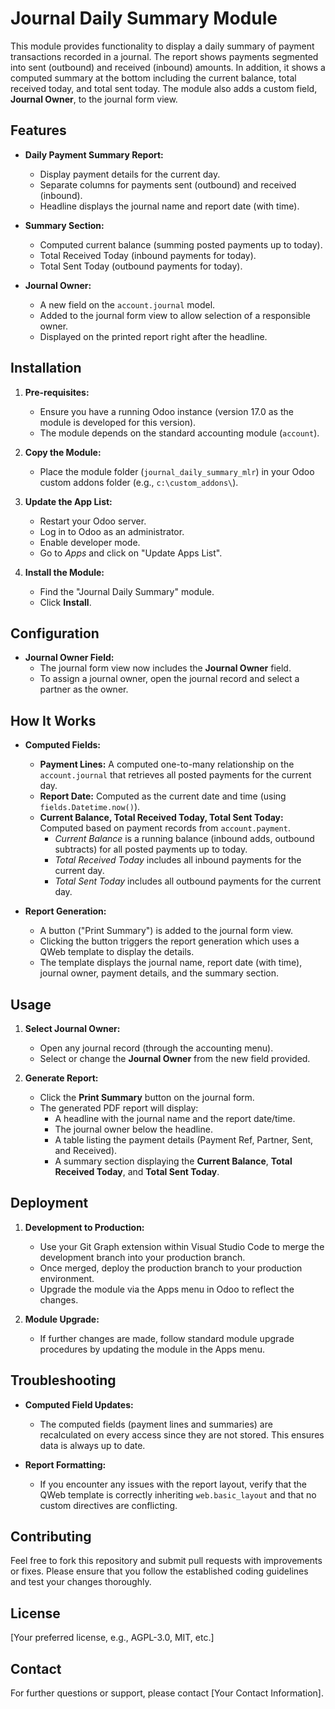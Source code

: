 # Journal Daily Summary Module

This module provides functionality to display a daily summary of payment transactions recorded in a journal. The report shows payments segmented into sent (outbound) and received (inbound) amounts. In addition, it shows a computed summary at the bottom including the current balance, total received today, and total sent today. The module also adds a custom field, **Journal Owner**, to the journal form view.

## Features

- **Daily Payment Summary Report:**  
  - Display payment details for the current day.
  - Separate columns for payments sent (outbound) and received (inbound).
  - Headline displays the journal name and report date (with time).

- **Summary Section:**  
  - Computed current balance (summing posted payments up to today).
  - Total Received Today (inbound payments for today).
  - Total Sent Today (outbound payments for today).

- **Journal Owner:**  
  - A new field on the `account.journal` model.
  - Added to the journal form view to allow selection of a responsible owner.
  - Displayed on the printed report right after the headline.

## Installation

1. **Pre-requisites:**  
   - Ensure you have a running Odoo instance (version 17.0 as the module is developed for this version).
   - The module depends on the standard accounting module (`account`).

2. **Copy the Module:**  
   - Place the module folder (`journal_daily_summary_mlr`) in your Odoo custom addons folder (e.g., `c:\custom_addons\`).

3. **Update the App List:**  
   - Restart your Odoo server.
   - Log in to Odoo as an administrator.
   - Enable developer mode.
   - Go to *Apps* and click on "Update Apps List".

4. **Install the Module:**  
   - Find the "Journal Daily Summary" module.
   - Click **Install**.

## Configuration

- **Journal Owner Field:**  
  - The journal form view now includes the **Journal Owner** field.  
  - To assign a journal owner, open the journal record and select a partner as the owner.

## How It Works

- **Computed Fields:**  
  - **Payment Lines:** A computed one-to-many relationship on the `account.journal` that retrieves all posted payments for the current day.
  - **Report Date:** Computed as the current date and time (using `fields.Datetime.now()`).
  - **Current Balance, Total Received Today, Total Sent Today:** Computed based on payment records from `account.payment`.  
    - *Current Balance* is a running balance (inbound adds, outbound subtracts) for all posted payments up to today.
    - *Total Received Today* includes all inbound payments for the current day.
    - *Total Sent Today* includes all outbound payments for the current day.

- **Report Generation:**  
  - A button ("Print Summary") is added to the journal form view.
  - Clicking the button triggers the report generation which uses a QWeb template to display the details.
  - The template displays the journal name, report date (with time), journal owner, payment details, and the summary section.

## Usage

1. **Select Journal Owner:**  
   - Open any journal record (through the accounting menu).
   - Select or change the **Journal Owner** from the new field provided.

2. **Generate Report:**  
   - Click the **Print Summary** button on the journal form.
   - The generated PDF report will display:
     - A headline with the journal name and the report date/time.
     - The journal owner below the headline.
     - A table listing the payment details (Payment Ref, Partner, Sent, and Received).
     - A summary section displaying the **Current Balance**, **Total Received Today**, and **Total Sent Today**.

## Deployment

1. **Development to Production:**  
   - Use your Git Graph extension within Visual Studio Code to merge the development branch into your production branch.
   - Once merged, deploy the production branch to your production environment.
   - Upgrade the module via the Apps menu in Odoo to reflect the changes.

2. **Module Upgrade:**  
   - If further changes are made, follow standard module upgrade procedures by updating the module in the Apps menu.

## Troubleshooting

- **Computed Field Updates:**  
  - The computed fields (payment lines and summaries) are recalculated on every access since they are not stored. This ensures data is always up to date.
  
- **Report Formatting:**  
  - If you encounter any issues with the report layout, verify that the QWeb template is correctly inheriting `web.basic_layout` and that no custom directives are conflicting.

## Contributing

Feel free to fork this repository and submit pull requests with improvements or fixes. Please ensure that you follow the established coding guidelines and test your changes thoroughly.

## License

[Your preferred license, e.g., AGPL-3.0, MIT, etc.]

## Contact

For further questions or support, please contact [Your Contact Information].